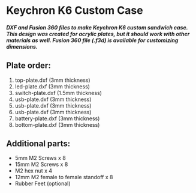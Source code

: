 # Keychron K6 Custom Case
##### DXF and Fusion 360 files to make Keychron K6 custom sandwich case. This design was created for acrylic plates, but it should work with other materials as well. Fusion 360 file (.f3d) is available for customizing dimensions.


## Plate order:

1. top-plate.dxf (3mm thickness)
2. led-plate.dxf (3mm thickness)
3. switch-plate.dxf (1.5mm thickness)
4. usb-plate.dxf (3mm thickness)
5. usb-plate.dxf (3mm thickness)
6. usb-plate.dxf (3mm thickness)
7. battery-plate.dxf (3mm thickness)
8. bottom-plate.dxf (3mm thickness)

## Additional parts:
- 5mm M2 Screws x 8
- 15mm M2 Screws x 8
- M2 hex nut x 4
- 12mm M2 female to female standoff x 8
- Rubber Feet (optional)
